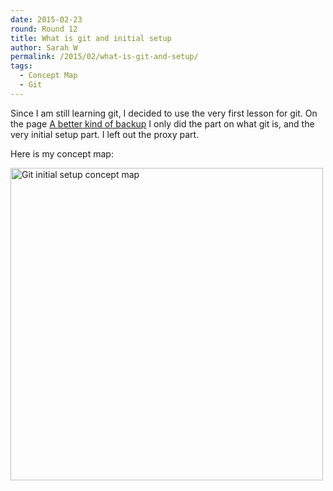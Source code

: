 ```yaml
---
date: 2015-02-23
round: Round 12
title: What is git and initial setup
author: Sarah W
permalink: /2015/02/what-is-git-and-setup/
tags:
  - Concept Map
  - Git
---
```


Since I am still learning git, I decided to use the very first lesson for git. On the page [A better kind of backup](http://swcarpentry.github.io/git-novice/01-backup.html) I only did the part on what git is, and the very initial setup part. I left out the proxy part. 

Here is my concept map:

<a href="http://i.imgur.com/6t7rnnW.jpg"><img src="http://i.imgur.com/6t7rnnW.jpg" width="500px" alt="Git initial setup concept map" /></a>
